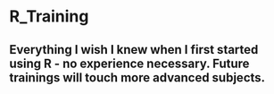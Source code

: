 # R_Training
## Everything I wish I knew when I first started using R - no experience necessary. Future trainings will touch more advanced subjects.
